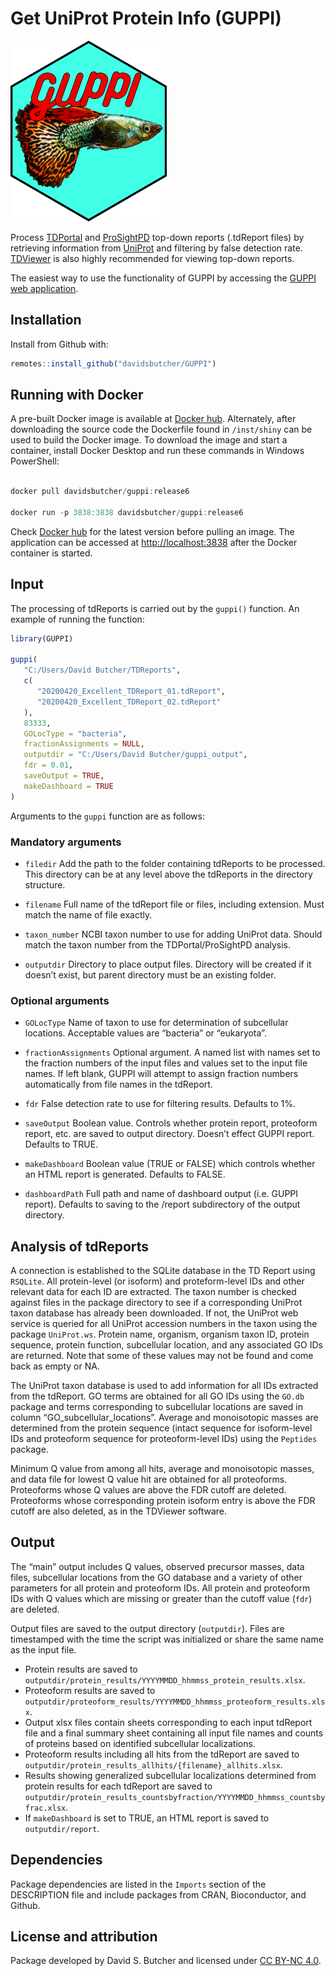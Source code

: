 Get UniProt Protein Info (GUPPI)
================

<img src="inst/assets/guppilogo.png" width="250" />

Process [TDPortal](http://nrtdp.northwestern.edu/tdportal-request/) and
[ProSightPD](http://proteinaceous.net/product/prosightpd/) top-down
reports (.tdReport files) by retrieving information from
[UniProt](http://www.uniprot.org/) and filtering by false detection
rate. [TDViewer](http://topdownviewer.northwestern.edu/) is also highly
recommended for viewing top-down reports.

The easiest way to use the functionality of GUPPI by accessing the
[GUPPI web application](https://icr1.magnet.fsu.edu).

## Installation

Install from Github with:

``` r
remotes::install_github("davidsbutcher/GUPPI")
```

## Running with Docker

A pre-built Docker image is available at [Docker
hub](https://hub.docker.com/repository/docker/davidsbutcher/guppi/tags?page=1).
Alternately, after downloading the source code the Dockerfile found in
`/inst/shiny` can be used to build the Docker image. To download the
image and start a container, install Docker Desktop and run these
commands in Windows PowerShell:

``` powershell

docker pull davidsbutcher/guppi:release6

docker run -p 3838:3838 davidsbutcher/guppi:release6
```

Check [Docker
hub](https://hub.docker.com/repository/docker/davidsbutcher/guppi/tags?page=1)
for the latest version before pulling an image. The application can be
accessed at <http://localhost:3838> after the Docker container is
started.

## Input

The processing of tdReports is carried out by the `guppi()` function. An
example of running the function:

``` r
library(GUPPI)

guppi(
   "C:/Users/David Butcher/TDReports",
   c(
      "20200420_Excellent_TDReport_01.tdReport",
      "20200420_Excellent_TDReport_02.tdReport"
   ),
   83333,
   GOLocType = "bacteria",
   fractionAssignments = NULL,
   outputdir = "C:/Users/David Butcher/guppi_output",
   fdr = 0.01,
   saveOutput = TRUE,
   makeDashboard = TRUE
)
```

Arguments to the `guppi` function are as follows:

### Mandatory arguments

  - `filedir` Add the path to the folder containing tdReports to be
    processed. This directory can be at any level above the tdReports in
    the directory structure.

  - `filename` Full name of the tdReport file or files, including
    extension. Must match the name of file exactly.

  - `taxon_number` NCBI taxon number to use for adding UniProt data.
    Should match the taxon number from the TDPortal/ProSightPD analysis.

  - `outputdir` Directory to place output files. Directory will be
    created if it doesn’t exist, but parent directory must be an
    existing folder.

### Optional arguments

  - `GOLocType` Name of taxon to use for determination of subcellular
    locations. Acceptable values are “bacteria” or “eukaryota”.

  - `fractionAssignments` Optional argument. A named list with names set
    to the fraction numbers of the input files and values set to the
    input file names. If left blank, GUPPI will attempt to assign
    fraction numbers automatically from file names in the tdReport.

  - `fdr` False detection rate to use for filtering results. Defaults to
    1%.

  - `saveOutput` Boolean value. Controls whether protein report,
    proteoform report, etc. are saved to output directory. Doesn’t
    effect GUPPI report. Defaults to TRUE.

  - `makeDashboard` Boolean value (TRUE or FALSE) which controls whether
    an HTML report is generated. Defaults to FALSE.

  - `dashboardPath` Full path and name of dashboard output (i.e. GUPPI
    report). Defaults to saving to the /report subdirectory of the
    output directory.

## Analysis of tdReports

A connection is established to the SQLite database in the TD Report
using `RSQLite`. All protein-level (or isoform) and proteform-level IDs
and other relevant data for each ID are extracted. The taxon number is
checked against files in the package directory to see if a corresponding
UniProt taxon database has already been downloaded. If not, the UniProt
web service is queried for all UniProt accession numbers in the taxon
using the package `UniProt.ws`. Protein name, organism, organism taxon
ID, protein sequence, protein function, subcellular location, and any
associated GO IDs are returned. Note that some of these values may not
be found and come back as empty or NA.

The UniProt taxon database is used to add information for all IDs
extracted from the tdReport. GO terms are obtained for all GO IDs using
the `GO.db` package and terms corresponding to subcellular locations are
saved in column “GO\_subcellular\_locations”. Average and monoisotopic
masses are determined from the protein sequence (intact sequence for
isoform-level IDs and proteoform sequence for proteoform-level IDs)
using the `Peptides` package.

Minimum Q value from among all hits, average and monoisotopic masses,
and data file for lowest Q value hit are obtained for all proteoforms.
Proteoforms whose Q values are above the FDR cutoff are deleted.
Proteoforms whose corresponding protein isoform entry is above the FDR
cutoff are also deleted, as in the TDViewer software.

## Output

The “main” output includes Q values, observed precursor masses, data
files, subcellular locations from the GO database and a variety of other
parameters for all protein and proteoform IDs. All protein and
proteoform IDs with Q values which are missing or greater than the
cutoff value (`fdr`) are deleted.

Output files are saved to the output directory (`outputdir`). Files are
timestamped with the time the script was initialized or share the same
name as the input file.

  - Protein results are saved to
    `outputdir/protein_results/YYYYMMDD_hhmmss_protein_results.xlsx`.
  - Proteoform results are saved to
    `outputdir/proteoform_results/YYYYMMDD_hhmmss_proteoform_results.xlsx`.
  - Output xlsx files contain sheets corresponding to each input
    tdReport file and a final summary sheet containing all input file
    names and counts of proteins based on identified subcellular
    localizations.
  - Proteoform results including all hits from the tdReport are saved to
    `outputdir/protein_results_allhits/{filename}_allhits.xlsx`.
  - Results showing generalized subcellular localizations determined
    from protein results for each tdReport are saved to
    `outputdir/protein_results_countsbyfraction/YYYYMMDD_hhmmss_countsbyfrac.xlsx`.
  - If `makeDashboard` is set to TRUE, an HTML report is saved to
    `outputdir/report`.

## Dependencies

Package dependencies are listed in the `Imports` section of the
DESCRIPTION file and include packages from CRAN, Bioconductor, and
Github.

## License and attribution

Package developed by David S. Butcher and licensed under [CC
BY-NC 4.0](https://creativecommons.org/licenses/by-nc/4.0/).
